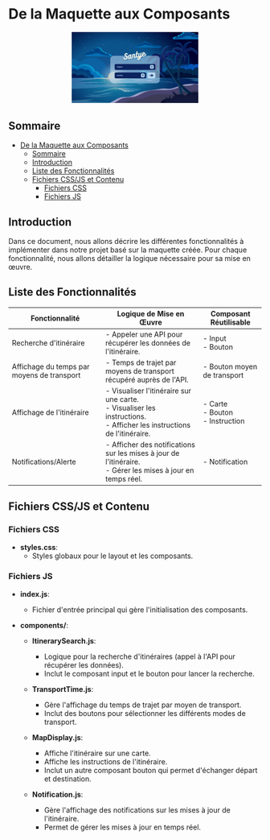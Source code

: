 # De la Maquette aux Composants

<p style="text-align:center;">
    <img  src="../maquette-canva/1. Page d&apos;acceuil.png" style="width:50%; ">
</p>

## Sommaire
- [De la Maquette aux Composants](#de-la-maquette-aux-composants)
  - [Sommaire](#sommaire)
  - [Introduction](#introduction)
  - [Liste des Fonctionnalités](#liste-des-fonctionnalités)
  - [Fichiers CSS/JS et Contenu](#fichiers-cssjs-et-contenu)
    - [Fichiers CSS](#fichiers-css)
    - [Fichiers JS](#fichiers-js)

## Introduction
Dans ce document, nous allons décrire les différentes fonctionnalités à implémenter dans notre projet basé sur la maquette créée. Pour chaque fonctionnalité, nous allons détailler la logique nécessaire pour sa mise en œuvre.

## Liste des Fonctionnalités

| Fonctionnalité                | Logique de Mise en Œuvre                                        | Composant Réutilisable |
|-------------------------------|-----------------------------------------------------------------|-------------------------|
| Recherche d'itinéraire | - Appeler une API pour récupérer les données de l'itinéraire.<br> |  - Input<br> - Bouton                     |
| Affichage du temps par moyens de transport     | - Temps de trajet par moyens de transport récupéré auprès de l'API. | - Bouton moyen de transport                     |
| Affichage de l'itinéraire           | - Visualiser l'itinéraire sur une carte.<br>- Visualiser les instructions. <br>- Afficher les instructions de l'itinéraire.| - Carte<br> - Bouton <br> - Instruction                            |
| Notifications/Alerte          | - Afficher des notifications sur les mises à jour de l'itinéraire.<br>- Gérer les mises à jour en temps réel. | - Notification                 |                

## Fichiers CSS/JS et Contenu

### Fichiers CSS
- **styles.css**: 
  - Styles globaux pour le layout et les composants.
  
### Fichiers JS
- **index.js**: 
  - Fichier d'entrée principal qui gère l'initialisation des composants.
  
- **components/**:
  - **ItinerarySearch.js**: 
    - Logique pour la recherche d'itinéraires (appel à l'API pour récupérer les données).
    - Inclut le composant input et le bouton pour lancer la recherche.
  
  - **TransportTime.js**: 
    - Gère l'affichage du temps de trajet par moyen de transport.
    - Inclut des boutons pour sélectionner les différents modes de transport.
  
  - **MapDisplay.js**: 
    - Affiche l'itinéraire sur une carte.
    - Affiche les instructions de l'itinéraire.
    - Inclut un autre composant bouton qui permet d'échanger départ et destination.
  
  - **Notification.js**: 
    - Gère l'affichage des notifications sur les mises à jour de l'itinéraire.
    - Permet de gérer les mises à jour en temps réel.
